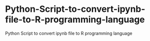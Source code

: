 # Python-Script-to-convert-ipynb-file-to-R-programming-language
Python Script to convert ipynb file to R programming language

